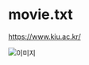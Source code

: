# movie.txt

https://www.kiu.ac.kr/

![이미지](https://user-images.githubusercontent.com/102580765/164877774-2d08a664-7fd8-4f4c-82b1-7340877a2fff.jpg)
